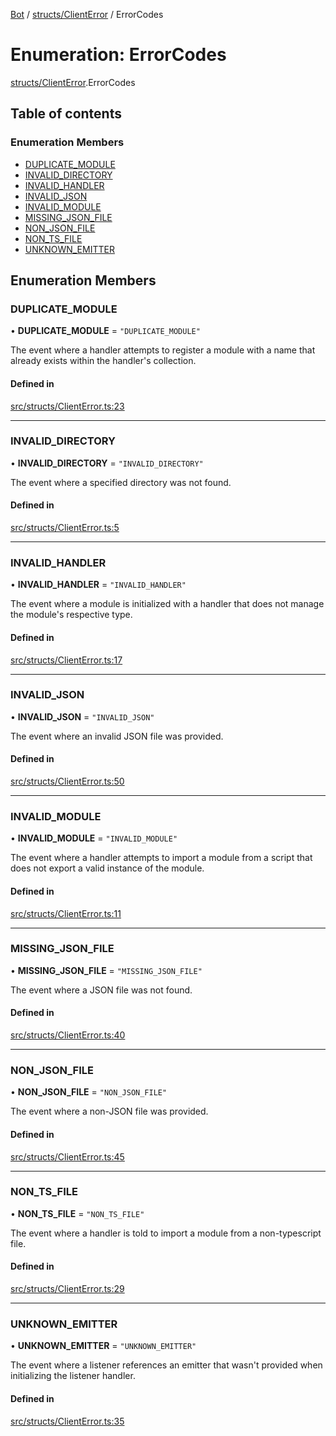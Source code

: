 [Bot](../README.md) / [structs/ClientError](../modules/structs_ClientError.md) / ErrorCodes

# Enumeration: ErrorCodes

[structs/ClientError](../modules/structs_ClientError.md).ErrorCodes

## Table of contents

### Enumeration Members

- [DUPLICATE\_MODULE](structs_ClientError.ErrorCodes.md#duplicate_module)
- [INVALID\_DIRECTORY](structs_ClientError.ErrorCodes.md#invalid_directory)
- [INVALID\_HANDLER](structs_ClientError.ErrorCodes.md#invalid_handler)
- [INVALID\_JSON](structs_ClientError.ErrorCodes.md#invalid_json)
- [INVALID\_MODULE](structs_ClientError.ErrorCodes.md#invalid_module)
- [MISSING\_JSON\_FILE](structs_ClientError.ErrorCodes.md#missing_json_file)
- [NON\_JSON\_FILE](structs_ClientError.ErrorCodes.md#non_json_file)
- [NON\_TS\_FILE](structs_ClientError.ErrorCodes.md#non_ts_file)
- [UNKNOWN\_EMITTER](structs_ClientError.ErrorCodes.md#unknown_emitter)

## Enumeration Members

### DUPLICATE\_MODULE

• **DUPLICATE\_MODULE** = ``"DUPLICATE_MODULE"``

The event where a handler attempts to register a module with a name that
already exists within the handler's collection.

#### Defined in

[src/structs/ClientError.ts:23](https://github.com/Norviah/bot/blob/78f7ec8/src/structs/ClientError.ts#L23)

___

### INVALID\_DIRECTORY

• **INVALID\_DIRECTORY** = ``"INVALID_DIRECTORY"``

The event where a specified directory was not found.

#### Defined in

[src/structs/ClientError.ts:5](https://github.com/Norviah/bot/blob/78f7ec8/src/structs/ClientError.ts#L5)

___

### INVALID\_HANDLER

• **INVALID\_HANDLER** = ``"INVALID_HANDLER"``

The event where a module is initialized with a handler that does not manage
the module's respective type.

#### Defined in

[src/structs/ClientError.ts:17](https://github.com/Norviah/bot/blob/78f7ec8/src/structs/ClientError.ts#L17)

___

### INVALID\_JSON

• **INVALID\_JSON** = ``"INVALID_JSON"``

The event where an invalid JSON file was provided.

#### Defined in

[src/structs/ClientError.ts:50](https://github.com/Norviah/bot/blob/78f7ec8/src/structs/ClientError.ts#L50)

___

### INVALID\_MODULE

• **INVALID\_MODULE** = ``"INVALID_MODULE"``

The event where a handler attempts to import a module from a script that
does not export a valid instance of the module.

#### Defined in

[src/structs/ClientError.ts:11](https://github.com/Norviah/bot/blob/78f7ec8/src/structs/ClientError.ts#L11)

___

### MISSING\_JSON\_FILE

• **MISSING\_JSON\_FILE** = ``"MISSING_JSON_FILE"``

The event where a JSON file was not found.

#### Defined in

[src/structs/ClientError.ts:40](https://github.com/Norviah/bot/blob/78f7ec8/src/structs/ClientError.ts#L40)

___

### NON\_JSON\_FILE

• **NON\_JSON\_FILE** = ``"NON_JSON_FILE"``

The event where a non-JSON file was provided.

#### Defined in

[src/structs/ClientError.ts:45](https://github.com/Norviah/bot/blob/78f7ec8/src/structs/ClientError.ts#L45)

___

### NON\_TS\_FILE

• **NON\_TS\_FILE** = ``"NON_TS_FILE"``

The event where a handler is told to import a module from a non-typescript
file.

#### Defined in

[src/structs/ClientError.ts:29](https://github.com/Norviah/bot/blob/78f7ec8/src/structs/ClientError.ts#L29)

___

### UNKNOWN\_EMITTER

• **UNKNOWN\_EMITTER** = ``"UNKNOWN_EMITTER"``

The event where a listener references an emitter that wasn't provided when
initializing the listener handler.

#### Defined in

[src/structs/ClientError.ts:35](https://github.com/Norviah/bot/blob/78f7ec8/src/structs/ClientError.ts#L35)
